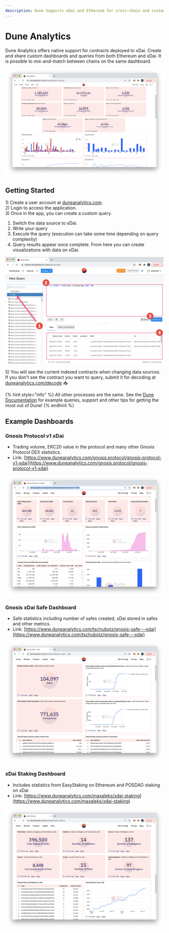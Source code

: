 ```yaml
---
description: Dune Supports xDai and Ethereum for cross-chain and custom dashboards
---
```


# Dune Analytics

Dune Analytics offers native support for contracts deployed to xDai. Create and share custom dashboards and queries from both Ethereum and xDai. It is possible to mix-and-match between chains on the same dashboard.

![xDai STAKE Staking Dashboard](../../.gitbook/assets/dune1.png)

## Getting Started

1\) Create a user account at [duneanalytics.com](https://www.duneanalytics.com/).  
2\) Login to access the application.  
3\) Once in the app, you can create a custom query.

1. Switch the data source to xDai.
2. Write your query
3. Execute the query \(execution can take some time depending on query complexity\)
4. Query results appear once complete. From here you can create visualizations with data on xDai.

![](../../.gitbook/assets/dune4.png)

5\) You will see the current indexed contracts when changing data sources. If you don't see the contract you want to query, submit it for decoding at [duneanalytics.com/decode](https://www.duneanalytics.com/decode) 📥

{% hint style="info" %}
All other processes are the same. See the [Dune Documentation](https://hackmd.io/k71ZUSTxQVKGqOcvR6OXnw) for example queries, support and other tips for getting the most out of Dune! 
{% endhint %}

## Example Dashboards

### Gnosis Protocol v1 xDai

* Trading volume, ERC20 value in the protocol and many other Gnosis Protocol DEX statistics.
* Link: [https://www.duneanalytics.com/gnosis.protocol/gnosis-protocol-v1-xdai](https://www.duneanalytics.com/gnosis.protocol/gnosis-protocol-v1-xdai)

![](../../.gitbook/assets/gnosis-protocol.png)

### Gnosis xDai Safe Dashboard

* Safe statistics including number of safes created, xDai stored in safes and other metrics.
* Link: [https://www.duneanalytics.com/tschubotz/gnosis-safe---xdai](https://www.duneanalytics.com/tschubotz/gnosis-safe---xdai)

![](../../.gitbook/assets/gnosis-safe.png)

### xDai Staking Dashboard

* Includes statistics from EasyStaking on Ethereum and POSDAO staking on xDai
* Link: [https://www.duneanalytics.com/maxaleks/xdai-staking](https://www.duneanalytics.com/maxaleks/xdai-staking)

![](../../.gitbook/assets/posdao-dune.png)











